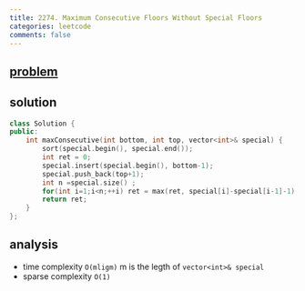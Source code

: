 ```yaml
---
title: 2274. Maximum Consecutive Floors Without Special Floors
categories: leetcode
comments: false
---
```


## [problem](https://leetcode.com/problems/maximum-consecutive-floors-without-special-floors/)

## solution
```c++
class Solution {
public:
    int maxConsecutive(int bottom, int top, vector<int>& special) {
        sort(special.begin(), special.end());
        int ret = 0;
        special.insert(special.begin(), bottom-1);
        special.push_back(top+1);
        int n =special.size() ;
        for(int i=1;i<n;++i) ret = max(ret, special[i]-special[i-1]-1);
        return ret;  
    }
};
```

## analysis
- time complexity `O(mligm)` m is the legth of `vector<int>& special`
- sparse complexity `O(1)`